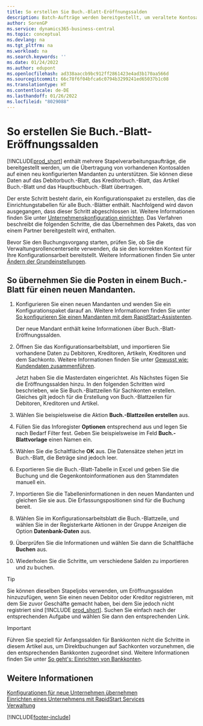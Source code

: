 ```yaml
---
title: So erstellen Sie Buch.-Blatt-Eröffnungssalden
description: Batch-Aufträge werden bereitgestellt, um veraltete Kontosalden in eine neu konfigurierte Firma zu übertragen. Sie können diese Daten mithilfe von Buch.-Blatt-Buchungen einfach übertragen.
author: SorenGP
ms.service: dynamics365-business-central
ms.topic: conceptual
ms.devlang: na
ms.tgt_pltfrm: na
ms.workload: na
ms.search.keywords: ''
ms.date: 01/24/2022
ms.author: edupont
ms.openlocfilehash: ad338aaccb9bc912ff2861423e4ad3b170aa566d
ms.sourcegitcommit: 66c78f6f04bfca6c0794b3299241ed65037b1c08
ms.translationtype: HT
ms.contentlocale: de-DE
ms.lasthandoff: 01/26/2022
ms.locfileid: "8029088"
---
```

# <a name="create-journal-opening-balances"></a>So erstellen Sie Buch.-Blatt-Eröffnungssalden

[!INCLUDE[prod_short](includes/prod_short.md)] enthält mehrere Stapelverarbeitungsaufträge, die bereitgestellt werden, um die Übertragung von vorhandenen Kontosalden auf einen neu konfigurierten Mandanten zu unterstützen. Sie können diese Daten auf das Debitorbuch.-Blatt, das Kreditorbuch.-Blatt, das Artikel Buch.-Blatt und das Hauptbuchbuch.-Blatt übertragen.

Der erste Schritt besteht darin, ein Konfigurationspaket zu erstellen, das die Einrichtungstabellen für alle Buch.-Blätter enthält. Nachfolgend wird davon ausgegangen, dass dieser Schritt abgeschlossen ist. Weitere Informationen finden Sie unter [Unternehmenskonfiguration einrichten](admin-set-up-company-configuration.md). Das Verfahren beschreibt die folgenden Schritte, die das Übernehmen des Pakets, das von einem Partner bereitgestellt wird, enthalten.  

Bevor Sie den Buchungsvorgang starten, prüfen Sie, ob Sie die Verwaltungsrollencenterseite verwenden, da sie den korrekten Kontext für Ihre Konfigurationsarbeit bereitstellt. Weitere Informationen finden Sie unter [Ändern der Grundeinstellungen](ui-change-basic-settings.md).

## <a name="to-apply-the-entries-in-a-journal-to-a-new-company"></a>So übernehmen Sie die Posten in einem Buch.-Blatt für einen neuen Mandanten.

1. Konfigurieren Sie einen neuen Mandanten und wenden Sie ein Konfigurationspaket darauf an. Weitere Informationen finden Sie unter [So konfigurieren Sie einen Mandanten mit dem RapidStart-Assistenten](admin-how-to-configure-a-company-with-the-rapidstart-wizard.md).  

    Der neue Mandant enthält keine Informationen über Buch.-Blatt-Eröffnungssalden.  

2. Öffnen Sie das Konfigurationsarbeitsblatt, und importieren Sie vorhandene Daten zu Debitoren, Kreditoren, Artikeln, Kreditoren und dem Sachkonto. Weitere Informationen finden Sie unter [Gewusst wie: Kundendaten zusammenführen](admin-migrate-customer-data.md).  

    Jetzt haben Sie die Masterdaten eingerichtet. Als Nächstes fügen Sie die Eröffnungssalden hinzu. In den folgenden Schritten wird beschrieben, wie Sie Buch.-Blattzeilen für Sachkonten erstellen. Gleiches gilt jedoch für die Erstellung von Buch.-Blattzeilen für Debitoren, Kreditoren und Artikel.  
3. Wählen Sie beispielsweise die Aktion **Buch.-Blattzeilen erstellen** aus.  
4. Füllen Sie das Inforegister **Optionen** entsprechend aus und legen Sie nach Bedarf Filter fest. Geben Sie beispielsweise im Feld **Buch.-Blattvorlage** einen Namen ein.  
5. Wählen Sie die Schaltfläche **OK** aus. Die Datensätze stehen jetzt im Buch.-Blatt, die Beträge sind jedoch leer.  
6. Exportieren Sie die Buch.-Blatt-Tabelle in Excel und geben Sie die Buchung und die Gegenkontoinformationen aus den Stammdaten manuell ein.
7. Importieren Sie die Tabelleninformationen in den neuen Mandanten und gleichen Sie sie aus. Die Erfassungspositionen sind für die Buchung bereit.  
8. Wählen Sie im Konfigurationsarbeitsblatt die Buch.-Blattzeile, und wählen Sie in der Registerkarte Aktionen in der Gruppe Anzeigen die Option **Datenbank-Daten** aus.  
9. Überprüfen Sie die Informationen und wählen Sie dann die Schaltfläche **Buchen** aus.  
10. Wiederholen Sie die Schritte, um verschiedene Salden zu importieren und zu buchen.  

> [!TIP]
> Sie können dieselben Stapeljobs verwenden, um Eröffnungssalden hinzuzufügen, wenn Sie einen neuen Debitor oder Kreditor registrieren, mit dem Sie zuvor Geschäfte gemacht haben, bei dem Sie jedoch nicht registriert sind [!INCLUDE [prod_short](includes/prod_short.md)]. Suchen Sie einfach nach der entsprechenden Aufgabe und wählen Sie dann den entsprechenden Link.

> [!IMPORTANT]
> Führen Sie speziell für Anfangssalden für Bankkonten nicht die Schritte in diesem Artikel aus, um Direktbuchungen auf Sachkonten vorzunehmen, die den entsprechenden Bankkonten zugeordnet sind. Weitere Informationen finden Sie unter [So geht's: Einrichten von Bankkonten](bank-how-setup-bank-accounts.md).  

## <a name="see-also"></a>Weitere Informationen

[Konfigurationen für neue Unternehmen übernehmen](admin-apply-configuration-to-new-companies.md)  
[Einrichten eines Unternehmens mit RapidStart Services](admin-set-up-a-company-with-rapidstart.md)  
[Verwaltung](admin-setup-and-administration.md)  


[!INCLUDE[footer-include](includes/footer-banner.md)]